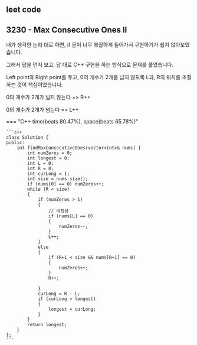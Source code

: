 ## leet code

## 3230 - Max Consecutive Ones II

내가 생각한 논리 대로 하면, if 문이 너무 복잡하게 들어가서 구현하기가 쉽지 않아보였습니다.

그래서 답을 먼저 보고, 답 대로  C++ 구현을 하는 방식으로 문제를 풀었습니다.

Left point와 Right point를 두고, 0의 개수가 2개를 넘지 않도록 L과, R의 위치를 조절하는 것이 핵심이었습니다.

0의 개수가 2개가 넘지 않는다 => R++

0의 개수가 2개가 넘는다 => L++

=== "C++ time(beats 80.47%), space(beats 65.78%)"

    ```c++
    class Solution {
    public:
        int findMaxConsecutiveOnes(vector<int>& nums) {
            int numZeros = 0;
            int longest = 0;
            int L = 0;
            int R = 0;
            int curLong = 1;
            int size = nums.size();
            if (nums[0] == 0) numZeros++;
            while (R < size)
            {
                if (numZeros > 1)
                {
                    // 비정상
                    if (nums[L] == 0)
                    {
                        numZeros--;
                    }
                    L++;
                }
                else
                {
                    if (R+1 < size && nums[R+1] == 0)
                    {
                        numZeros++;
                    }
                    R++;
    
                }
                curLong = R - L;
                if (curLong > longest)
                {
                    longest = curLong;
                }
            }
            return longest;
        }
    };
    ```



